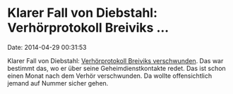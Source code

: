 Klarer Fall von Diebstahl: Verhörprotokoll Breiviks \...
========================================================

Date: 2014-04-29 00:31:53

Klarer Fall von Diebstahl: [Verhörprotokoll Breiviks
verschwunden](http://www.jungewelt.de/2014/04-26/031.php). Das war
bestimmt das, wo er über seine Geheimdienstkontakte redet. Das ist schon
einen Monat nach dem Verhör verschwunden. Da wollte offensichtlich
jemand auf Nummer sicher gehen.
